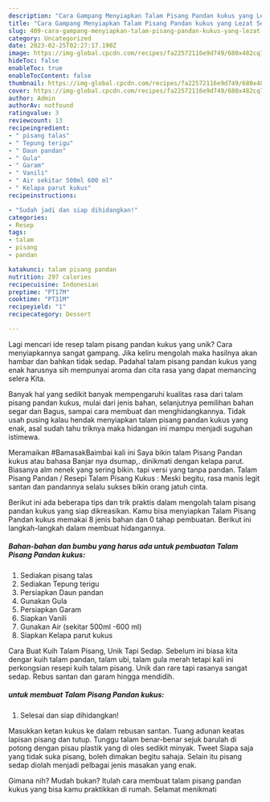 ```yaml
---
description: "Cara Gampang Menyiapkan Talam Pisang Pandan kukus yang Lezat Sekali"
title: "Cara Gampang Menyiapkan Talam Pisang Pandan kukus yang Lezat Sekali"
slug: 409-cara-gampang-menyiapkan-talam-pisang-pandan-kukus-yang-lezat-sekali
category: Uncategorized
date: 2023-02-25T02:27:17.190Z
image: https://img-global.cpcdn.com/recipes/fa22572116e9d749/680x482cq70/talam-pisang-pandan-kukus-foto-resep-utama.jpg
hideToc: false
enableToc: true
enableTocContent: false
thumbnail: https://img-global.cpcdn.com/recipes/fa22572116e9d749/680x482cq70/talam-pisang-pandan-kukus-foto-resep-utama.jpg
cover: https://img-global.cpcdn.com/recipes/fa22572116e9d749/680x482cq70/talam-pisang-pandan-kukus-foto-resep-utama.jpg
author: Admin
authorAv: notfound
ratingvalue: 3
reviewcount: 13
recipeingredient:
- " pisang talas"
- " Tepung terigu"
- " Daun pandan"
- " Gula"
- " Garam"
- " Vanili"
- " Air sekitar 500ml 600 ml"
- " Kelapa parut kukus"
recipeinstructions:

- "Sudah jadi dan siap dihidangkan!"
categories:
- Resep
tags:
- talam
- pisang
- pandan

katakunci: talam pisang pandan 
nutrition: 297 calories
recipecuisine: Indonesian
preptime: "PT17M"
cooktime: "PT31M"
recipeyield: "1"
recipecategory: Dessert

---
```





Lagi mencari ide resep talam pisang pandan kukus yang unik? Cara menyiapkannya sangat gampang. Jika keliru mengolah maka hasilnya akan hambar dan bahkan tidak sedap. Padahal talam pisang pandan kukus yang enak harusnya sih mempunyai aroma dan cita rasa yang dapat memancing selera Kita.





Banyak hal yang sedikit banyak mempengaruhi kualitas rasa dari talam pisang pandan kukus, mulai dari jenis bahan, selanjutnya pemilihan bahan segar dan Bagus, sampai cara membuat dan menghidangkannya. Tidak usah pusing kalau hendak menyiapkan talam pisang pandan kukus yang enak,      asal sudah tahu triknya maka hidangan ini mampu menjadi suguhan istimewa.














Meramaikan #BamasakBaimbai kali ini Saya bikin talam Pisang Pandan kukus atau bahasa Banjar nya dsumap,. dinikmati dengan kelapa parut. Biasanya alm nenek yang sering bikin. tapi versi yang tanpa pandan. Talam Pisang Pandan / Resepi Talam Pisang Kukus : Meski begitu, rasa manis legit santan dan pandannya selalu sukses bikin orang jatuh cinta.






Berikut ini ada beberapa tips dan trik praktis dalam mengolah talam pisang pandan kukus yang siap dikreasikan. Kamu bisa menyiapkan Talam Pisang Pandan kukus memakai 8 jenis bahan dan 0 tahap pembuatan. Berikut ini langkah-langkah dalam membuat hidangannya.

<!--inarticleads1-->

##### Bahan-bahan dan bumbu yang harus ada untuk pembuatan Talam Pisang Pandan kukus:

1. Sediakan  pisang talas
1. Sediakan  Tepung terigu
1. Persiapkan  Daun pandan
1. Gunakan  Gula
1. Persiapkan  Garam
1. Siapkan  Vanili
1. Gunakan  Air (sekitar 500ml -600 ml)
1. Siapkan  Kelapa parut kukus


Cara Buat Kuih Talam Pisang, Unik Tapi Sedap. Sebelum ini biasa kita dengar kuih talam pandan, talam ubi, talam gula merah tetapi kali ini perkongsian resepi kuih talam pisang. Unik dan rare tapi rasanya sangat sedap. Rebus santan dan garam hingga mendidih. 

<!--inarticleads2-->

#####  untuk membuat Talam Pisang Pandan kukus:


1. Selesai dan siap dihidangkan!

Masukkan ketan kukus ke dalam rebusan santan. Tuang adunan keatas lapisan pisang dan tutup. Tunggu talam benar-benar sejuk barulah di potong dengan pisau plastik yang di oles sedikit minyak. Tweet Siapa saja yang tidak suka pisang, boleh dimakan begitu sahaja. Selain itu pisang sedap diolah menjadi pelbagai jenis masakan yang enak. 

Gimana nih? Mudah bukan? Itulah cara membuat talam pisang pandan kukus yang bisa kamu praktikkan di rumah. Selamat menikmati

